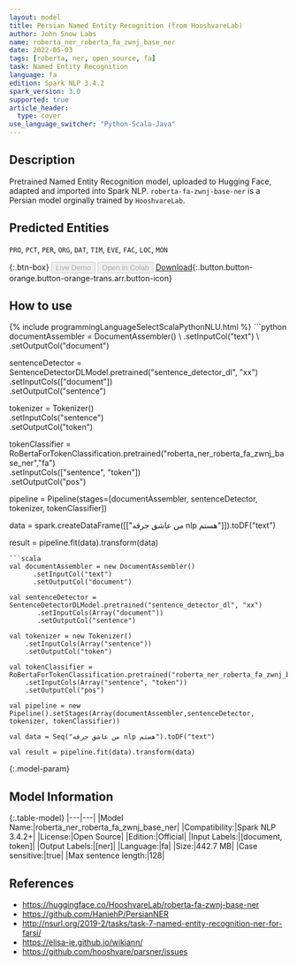 ```yaml
---
layout: model
title: Persian Named Entity Recognition (from HooshvareLab)
author: John Snow Labs
name: roberta_ner_roberta_fa_zwnj_base_ner
date: 2022-05-03
tags: [roberta, ner, open_source, fa]
task: Named Entity Recognition
language: fa
edition: Spark NLP 3.4.2
spark_version: 3.0
supported: true
article_header:
  type: cover
use_language_switcher: "Python-Scala-Java"
---
```


## Description

Pretrained Named Entity Recognition model, uploaded to Hugging Face, adapted and imported into Spark NLP. `roberta-fa-zwnj-base-ner` is a Persian model orginally trained by `HooshvareLab`.

## Predicted Entities

`PRO`, `PCT`, `PER`, `ORG`, `DAT`, `TIM`, `EVE`, `FAC`, `LOC`, `MON`

{:.btn-box}
<button class="button button-orange" disabled>Live Demo</button>
<button class="button button-orange" disabled>Open in Colab</button>
[Download](https://s3.amazonaws.com/auxdata.johnsnowlabs.com/public/models/roberta_ner_roberta_fa_zwnj_base_ner_fa_3.4.2_3.0_1651594463153.zip){:.button.button-orange.button-orange-trans.arr.button-icon}

## How to use



<div class="tabs-box" markdown="1">
{% include programmingLanguageSelectScalaPythonNLU.html %}
```python
documentAssembler = DocumentAssembler() \
    .setInputCol("text") \
    .setOutputCol("document")

sentenceDetector = SentenceDetectorDLModel.pretrained("sentence_detector_dl", "xx")\
       .setInputCols(["document"])\
       .setOutputCol("sentence")

tokenizer = Tokenizer() \
    .setInputCols("sentence") \
    .setOutputCol("token")

tokenClassifier = RoBertaForTokenClassification.pretrained("roberta_ner_roberta_fa_zwnj_base_ner","fa") \
    .setInputCols(["sentence", "token"]) \
    .setOutputCol("pos")

pipeline = Pipeline(stages=[documentAssembler, sentenceDetector, tokenizer, tokenClassifier])

data = spark.createDataFrame([["من عاشق جرقه nlp هستم"]]).toDF("text")

result = pipeline.fit(data).transform(data)
```
```scala
val documentAssembler = new DocumentAssembler() 
      .setInputCol("text") 
      .setOutputCol("document")

val sentenceDetector = SentenceDetectorDLModel.pretrained("sentence_detector_dl", "xx")
       .setInputCols(Array("document"))
       .setOutputCol("sentence")

val tokenizer = new Tokenizer() 
    .setInputCols(Array("sentence"))
    .setOutputCol("token")

val tokenClassifier = RoBertaForTokenClassification.pretrained("roberta_ner_roberta_fa_zwnj_base_ner","fa") 
    .setInputCols(Array("sentence", "token")) 
    .setOutputCol("pos")

val pipeline = new Pipeline().setStages(Array(documentAssembler,sentenceDetector, tokenizer, tokenClassifier))

val data = Seq("من عاشق جرقه nlp هستم").toDF("text")

val result = pipeline.fit(data).transform(data)
```
</div>

{:.model-param}
## Model Information

{:.table-model}
|---|---|
|Model Name:|roberta_ner_roberta_fa_zwnj_base_ner|
|Compatibility:|Spark NLP 3.4.2+|
|License:|Open Source|
|Edition:|Official|
|Input Labels:|[document, token]|
|Output Labels:|[ner]|
|Language:|fa|
|Size:|442.7 MB|
|Case sensitive:|true|
|Max sentence length:|128|

## References

- https://huggingface.co/HooshvareLab/roberta-fa-zwnj-base-ner
- https://github.com/HaniehP/PersianNER
- http://nsurl.org/2019-2/tasks/task-7-named-entity-recognition-ner-for-farsi/
- https://elisa-ie.github.io/wikiann/
- https://github.com/hooshvare/parsner/issues